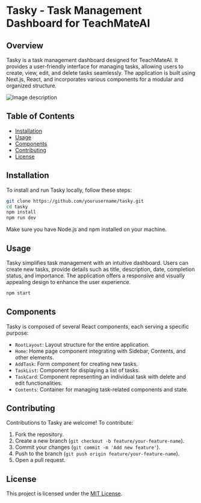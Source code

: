 # Tasky - Task Management Dashboard for TeachMateAI

## Overview

Tasky is a task management dashboard designed for TeachMateAI. It provides a user-friendly interface for managing tasks, allowing users to create, view, edit, and delete tasks seamlessly. The application is built using Next.js, React, and incorporates various components for a modular and organized structure.

![Image description](https://dev-to-uploads.s3.amazonaws.com/uploads/articles/86xma1zbu65z0azfsxzb.PNG)

## Table of Contents

- [Installation](#installation)
- [Usage](#usage)
- [Components](#components)
- [Contributing](#contributing)
- [License](#license)

## Installation

To install and run Tasky locally, follow these steps:

```bash
git clone https://github.com/yourusername/tasky.git
cd tasky
npm install
npm run dev
```

Make sure you have Node.js and npm installed on your machine.

## Usage

Tasky simplifies task management with an intuitive dashboard. Users can create new tasks, provide details such as title, description, date, completion status, and importance. The application offers a responsive and visually appealing design to enhance the user experience.

```bash
npm start
```

## Components

Tasky is composed of several React components, each serving a specific purpose:

- `RootLayout`: Layout structure for the entire application.
- `Home`: Home page component integrating with Sidebar, Contents, and other elements.
- `AddTask`: Form component for creating new tasks.
- `TaskList`: Component for displaying a list of tasks.
- `TaskCard`: Component representing an individual task with delete and edit functionalities.
- `Contents`: Container for managing task-related components and state.

## Contributing

Contributions to Tasky are welcome! To contribute:

1. Fork the repository.
2. Create a new branch (`git checkout -b feature/your-feature-name`).
3. Commit your changes (`git commit -m 'Add new feature'`).
4. Push to the branch (`git push origin feature/your-feature-name`).
5. Open a pull request.

## License

This project is licensed under the [MIT License](LICENSE).
